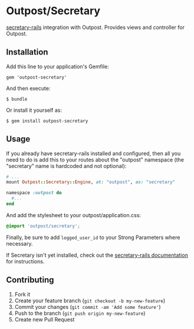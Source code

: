 # Outpost/Secretary

[secretary-rails](http://rubygems.org/gems/secretary-rails) integration with Outpost.
Provides views and controller for Outpost.

## Installation

Add this line to your application's Gemfile:

    gem 'outpost-secretary'

And then execute:

    $ bundle

Or install it yourself as:

    $ gem install outpost-secretary

## Usage

If you already have secretary-rails installed and configured, then all you need to do is add this to your routes about the "outpost" namespace (the "secretary" name is hardcoded and not optional):

```ruby
# ...
mount Outpost::Secretary::Engine, at: "outpost", as: "secretary"

namespace :outpost do
  #...
end
```

And add the stylesheet to your outpost/application.css:

```scss
@import 'outpost/secretary';
```

Finally, be sure to add `logged_user_id` to your Strong Parameters where necessary.

If Secretary isn't yet installed, check out the [secretary-rails documentation](https://github.com/SCPR/secretary-rails) for instructions.

## Contributing

1. Fork it
2. Create your feature branch (`git checkout -b my-new-feature`)
3. Commit your changes (`git commit -am 'Add some feature'`)
4. Push to the branch (`git push origin my-new-feature`)
5. Create new Pull Request
